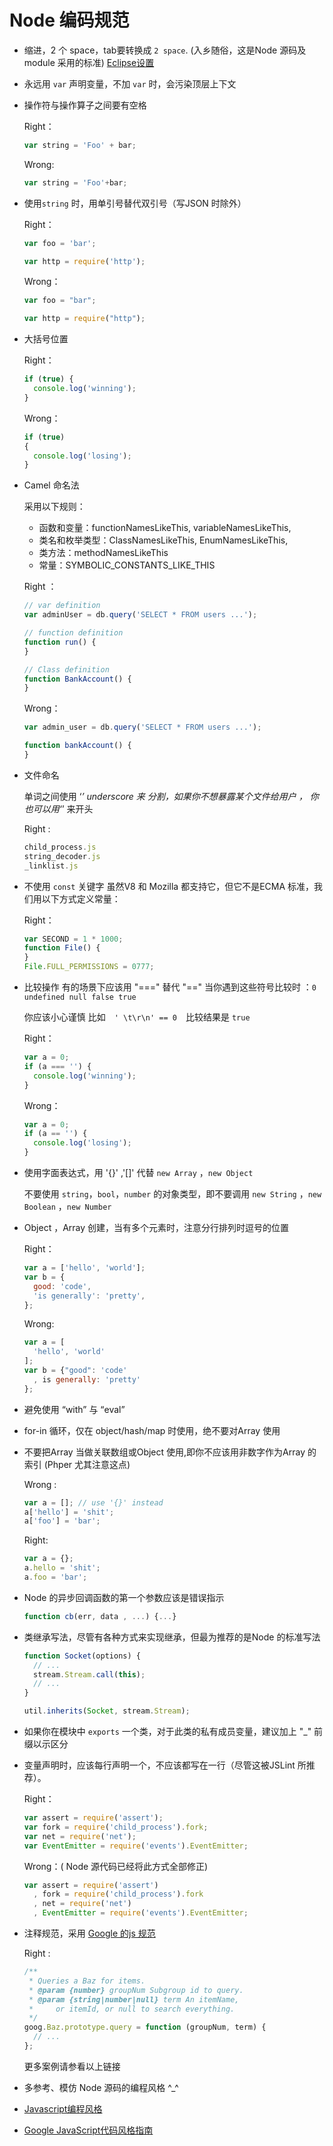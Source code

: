 # Node 编码规范

* 缩进，2 个 space，tab要转换成 `2 space`. (入乡随俗，这是Node 源码及module 采用的标准)
    [Eclipse设置](http://ww3.sinaimg.cn/large/6cfc7910jw1dnf44jzellj.jpg)

* 永远用 `var` 声明变量，不加 `var` 时，会污染顶层上下文

* 操作符与操作算子之间要有空格

    Right：

    ```js
    var string = 'Foo' + bar;
    ```
    Wrong:
  
    ```js
    var string = 'Foo'+bar;
    ```

* 使用`string` 时，用单引号替代双引号（写JSON 时除外）
  
    Right：

    ```js
    var foo = 'bar';
    
    var http = require('http');
    ```
    
    Wrong：
    
    ```js
    var foo = "bar";
    
    var http = require("http");
    ```
    
*  大括号位置
  
    Right：

    ```js
    if (true) {
      console.log('winning');
    }
    ```
    
    Wrong：
    
    ```js
    if (true)
    {
      console.log('losing');
    }
    ```

* Camel 命名法

    采用以下规则：
    * 函数和变量：functionNamesLikeThis, variableNamesLikeThis, 
    * 类名和枚举类型：ClassNamesLikeThis, EnumNamesLikeThis, 
    * 类方法：methodNamesLikeThis 
    * 常量：SYMBOLIC_CONSTANTS_LIKE_THIS

    Right ：
  
    ```js
    // var definition
    var adminUser = db.query('SELECT * FROM users ...');

    // function definition
    function run() {
    }

    // Class definition
    function BankAccount() {
    }
    ```

    Wrong：

    ```js
    var admin_user = db.query('SELECT * FROM users ...');
    
    function bankAccount() {
    }
    ```

* 文件命名

    单词之间使用 ‘_’ underscore 来 分割，如果你不想暴露某个文件给用户 ，
    你也可以用‘_’ 来开头
   
    Right :
    
    ```js
    child_process.js
    string_decoder.js
    _linklist.js
    ```


* 不使用 ```const``` 关键字
  虽然V8 和 Mozilla 都支持它，但它不是ECMA 标准，我们用以下方式定义常量：
    
    Right：

    ```js
    var SECOND = 1 * 1000;
    function File() {
    }
    File.FULL_PERMISSIONS = 0777;
    ```

* 比较操作 有的场景下应该用 "===" 替代 "=="
  当你遇到这些符号比较时 ：``` 0 undefined null false true ```
  
    你应该小心谨慎
    比如　`' \t\r\n' == 0`　比较结果是 `true`

    Right：

    ```js
    var a = 0;
    if (a === '') {
      console.log('winning');
    }
    ```
    
    Wrong：
    
    ```js
    var a = 0;
    if (a == '') {
      console.log('losing');
    }
    ```
    
* 使用字面表达式，用 '{}' ,'[]' 代替 `new Array` ，`new Object`

    不要使用 `string`，`bool`，`number` 的对象类型，即不要调用 `new String` ，`new Boolean` ，`new Number`

* Object ，Array 创建，当有多个元素时，注意分行排列时逗号的位置
  
    Right：

    ```js
    var a = ['hello', 'world'];
    var b = {
      good: 'code',
      'is generally': 'pretty',
    };
    ```
      
    Wrong:
    
    ```js
    var a = [
      'hello', 'world'
    ];
    var b = {"good": 'code'
      , is generally: 'pretty'
    };
    ```

* 避免使用 “with” 与 “eval”

* for-in 循环，仅在 object/hash/map 时使用，绝不要对Array 使用

* 不要把Array 当做关联数组或Object 使用,即你不应该用非数字作为Array 的索引
        (Phper 尤其注意这点)  

    Wrong :
  
    ```js
    var a = []; // use '{}' instead
    a['hello'] = 'shit';
    a['foo'] = 'bar';
    ```

    Right:

    ```js
    var a = {};
    a.hello = 'shit';
    a.foo = 'bar';
    ```

* Node 的异步回调函数的第一个参数应该是错误指示

    ```js
    function cb(err, data , ...) {...}
    ```
    
* 类继承写法，尽管有各种方式来实现继承，但最为推荐的是Node 的标准写法

    ```js
    function Socket(options) {
      // ...
      stream.Stream.call(this);
      // ...
    }
    
    util.inherits(Socket, stream.Stream);
    ```

* 如果你在模块中 `exports` 一个类，对于此类的私有成员变量，建议加上 "_"  前缀以示区分

* 变量声明时，应该每行声明一个，不应该都写在一行（尽管这被JSLint 所推荐）。

    Right：

    ```js
    var assert = require('assert');
    var fork = require('child_process').fork;
    var net = require('net');
    var EventEmitter = require('events').EventEmitter;
    ```
    
    Wrong：( Node 源代码已经将此方式全部修正)

    ```js
    var assert = require('assert')
      , fork = require('child_process').fork
      , net = require('net')
      , EventEmitter = require('events').EventEmitter;
    ```
    
* 注释规范，采用 [Google 的js 规范](http://google-styleguide.googlecode.com/svn/trunk/javascriptguide.xml#Comments)

    Right :
    
    ```js
    /**
     * Queries a Baz for items.
     * @param {number} groupNum Subgroup id to query.
     * @param {string|number|null} term An itemName,
     *     or itemId, or null to search everything.
     */
    goog.Baz.prototype.query = function (groupNum, term) {
      // ...
    };
    ```
    
    更多案例请参看以上链接

* 多参考、模仿 Node 源码的编程风格 ^_^
* [Javascript编程风格](http://www.ruanyifeng.com/blog/2012/04/javascript_programming_style.html)
* [Google JavaScript代码风格指南](http://chajn.org/jsguide/javascriptguide.html)